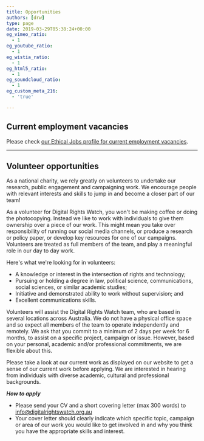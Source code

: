 ```yaml
---
title: Opportunities
authors: [drw]
type: page
date: 2019-03-29T05:38:24+00:00
eg_vimeo_ratio:
  - 1
eg_youtube_ratio:
  - 1
eg_wistia_ratio:
  - 1
eg_html5_ratio:
  - 1
eg_soundcloud_ratio:
  - 1
eg_custom_meta_216:
  - 'true'

---
```

## Current employment vacancies

Please check [our Ethical Jobs profile for current employment vacancies][1].

<hr class="wp-block-separator" />

## Volunteer opportunities

As a national charity, we rely greatly on volunteers to undertake our research, public engagement and campaigning work. We encourage people with relevant interests and skills to jump in and become a closer part of our team!

As a volunteer for Digital Rights Watch, you won't be making coffee or doing the photocopying. Instead we like to work with individuals to give them ownership over a piece of our work. This might mean you take over responsibility of running our social media channels, or produce a research or policy paper, or develop key resources for one of our campaigns. Volunteers are treated as full members of the team, and play a meaningful role in our day to day work.

Here's what we're looking for in volunteers:

  * A knowledge or interest in the intersection of rights and technology;
  * Pursuing or holding a degree in law, political science, communications, social sciences, or similar academic studies;
  * Initiative and demonstrated ability to work without supervision; and
  * Excellent communications skills.

Volunteers will assist the Digital Rights Watch team, who are based in several locations across Australia. We do not have a physical office space and so expect all members of the team to operate independently and remotely. We ask that you commit to a minimum of 2 days per week for 6 months, to assist on a specific project, campaign or issue. However, based on your personal, academic and/or professional commitments, we are flexible about this.

Please take a look at our current work as displayed on our website to get a sense of our current work before applying. We are interested in hearing from individuals with diverse academic, cultural and professional backgrounds.

_**How to apply**_

  * Please send your CV and a short covering letter (max 300 words) to <info@digitalrightswatch.org.au>
  * Your cover letter should clearly indicate which specific topic, campaign or area of our work you would like to get involved in and why you think you have the appropriate skills and interest.

 [1]: https://www.ethicaljobs.com.au/jobs?employer=Digital%20Rights%20Watch
